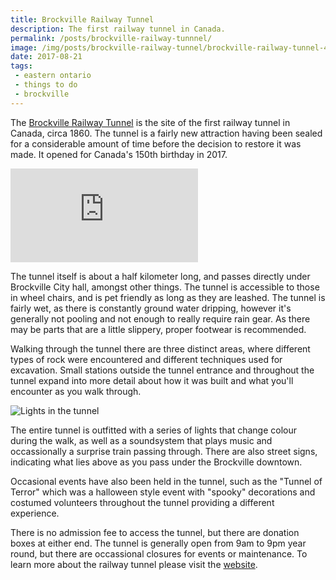 ```yaml
---
title: Brockville Railway Tunnel
description: The first railway tunnel in Canada.
permalink: /posts/brockville-railway-tunnnel/
image: /img/posts/brockville-railway-tunnel/brockville-railway-tunnel-4.jpg
date: 2017-08-21
tags:
 - eastern ontario
 - things to do
 - brockville
---
```


The [Brockville Railway Tunnel](https://www.brockvillerailwaytunnel.com/ "Brockville Railway Tunnel") is the site of the first railway tunnel in Canada, circa 1860. The tunnel is a fairly new attraction having been sealed for a considerable amount of time before the decision to restore it was made. It opened for Canada's 150th birthday in 2017.


<div class="google-map">
<iframe title="Google Map" src="https://www.google.com/maps/embed?pb=!1m14!1m8!1m3!1d4018.3011802886003!2d-75.68354879840327!3d44.589497885834675!3m2!1i1024!2i768!4f13.1!3m3!1m2!1s0x0%3A0xd25df9d8f8e596c7!2sBrockville+Railway+Tunnel!5e0!3m2!1sen!2sca!4v1564280086182!5m2!1sen!2sca" frameborder="0" style="border:0" allowfullscreen></iframe>
</div>


The tunnel itself is about a half kilometer long, and passes directly under Brockville City hall, amongst other things. The tunnel is accessible to those in wheel chairs, and is pet friendly as long as they are leashed. The tunnel is fairly wet, as there is constantly ground water dripping, however it's generally not pooling and not enough to really require rain gear. As there may be parts that are a little slippery, proper footwear is recommended.

Walking through the tunnel there are three distinct areas, where different types of rock were encountered and different techniques used for excavation. Small stations outside the tunnel entrance and throughout the tunnel expand into more detail about how it was built and what you'll encounter as you walk through.


![Lights in the tunnel](/img/posts/brockville-railway-tunnel/brockville-railway-tunnel-2.jpg "Lights in the tunnel")


The entire tunnel is outfitted with a series of lights that change colour during the walk, as well as a soundsystem that plays music and occassionally a surprise train passing through. There are also street signs, indicating what lies above as you pass under the Brockville downtown.

Occasional events have also been held in the tunnel, such as the "Tunnel of Terror" which was a halloween style event with "spooky" decorations and costumed volunteers throughout the tunnel providing a different experience.

There is no admission fee to access the tunnel, but there are donation boxes at either end. The tunnel is generally open from 9am to 9pm year round, but there are occassional closures for events or maintenance.  To learn more about the railway tunnel please visit the [website](https://www.brockvillerailwaytunnel.com/ "Brockville Railway Tunnel").